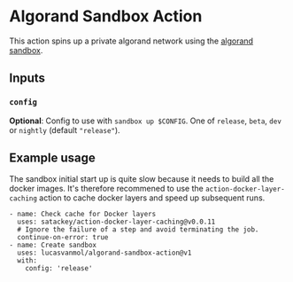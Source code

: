 # Algorand Sandbox Action

This action spins up a private algorand network using the [algorand sandbox](https://github.com/algorand/sandbox).

## Inputs

### `config`

**Optional**: Config to use with `sandbox up $CONFIG`. One of `release`, `beta`, `dev` or `nightly` (default `"release"`).


## Example usage

The sandbox initial start up is quite slow because it needs to build all the docker images. It's therefore recommened to use the `action-docker-layer-caching` action to cache docker layers and speed up subsequent runs. 

```
- name: Check cache for Docker layers
  uses: satackey/action-docker-layer-caching@v0.0.11
  # Ignore the failure of a step and avoid terminating the job.
  continue-on-error: true
- name: Create sandbox
  uses: lucasvanmol/algorand-sandbox-action@v1
  with:
    config: 'release'
```